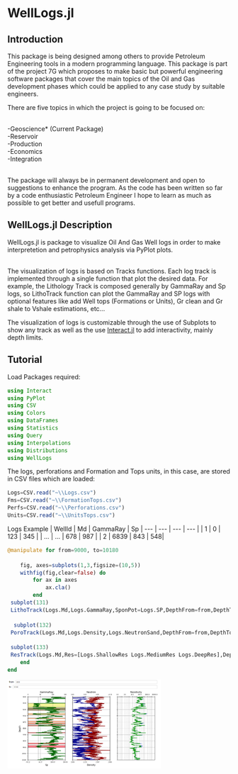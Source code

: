 # WellLogs.jl

## Introduction
This package is being designed among others to provide Petroleum Engineering tools in a modern programming language. This package is part of the project 7G which  proposes to make basic but powerful engineering software packages that cover the main topics of the Oil and Gas development phases which could be applied to any case study by suitable engineers.

There are five topics in which the project is going to be focused on:

<br>-Geoscience* (Current Package)
<br>-Reservoir
<br>-Production
<br>-Economics
<br>-Integration

<br> The package will always be in permanent development and open to suggestions to enhance the program. As the code has been written so far by a code enthusiastic Petroleum Engineer I hope to learn as much as possible to get better and usefull programs.

## WellLogs.jl Description
WellLogs.jl is package to visualize Oil And Gas Well logs in order to make interpretetion and petrophysics analysis via PyPlot plots.

<br> The visualization of logs is based on Tracks functions. Each log track is implemented through a single function that plot the desired data. For example, the Lithology Track is composed generally by GammaRay and Sp logs, so LithoTrack function can plot the GammaRay and SP logs with optional features like add Well tops (Formations or Units), Gr clean and Gr shale to Vshale estimations, etc...

The visualization of logs is customizable through the use of Subplots to show any track as well as the use [Interact.jl](https://github.com/JuliaGizmos/Interact.jl) to add interactivity, mainly depth limits.

## Tutorial

Load Packages required:
```julia
using Interact
using PyPlot
using CSV
using Colors
using DataFrames
using Statistics
using Query
using Interpolations
using Distributions
using WellLogs
```

The logs, perforations and Formation and Tops units, in this case, are stored in CSV files which are loaded:

```julia
Logs=CSV.read("~\\Logs.csv")
Fms=CSV.read("~\\FormationTops.csv")
Perfs=CSV.read("~\\Perforations.csv")
Units=CSV.read("~\\UnitsTops.csv")
```

Logs Example
| WellId | Md | GammaRay  | Sp
| --- | --- | --- | --- |
| 1 | 0 | 123 | 345 |
| ... | ... | 678 | 987 |
| 2 | 6839 | 843 | 548|

```julia
@manipulate for from=9000, to=10180

    fig, axes=subplots(1,3,figsize=(10,5))
    withfig(fig,clear=false) do
        for ax in axes
            ax.cla()
        end
 subplot(131)        
 LithoTrack(Logs.Md,Logs.GammaRay,SponPot=Logs.SP,DepthFrom=from,DepthTo=to,WellUnit=Units[:,[:MdTop,:MdBottom]],UnitAlpha=0.5)       

  subplot(132)
 PoroTrack(Logs.Md,Logs.Density,Logs.NeutronSand,DepthFrom=from,DepthTo=to)

 subplot(133)        
 ResTrack(Logs.Md,Res=[Logs.ShallowRes Logs.MediumRes Logs.DeepRes],DepthFrom=from,DepthTo=to)
    end
end
```

<img src="WellLog_Ex1.PNG" height="200"><br>
